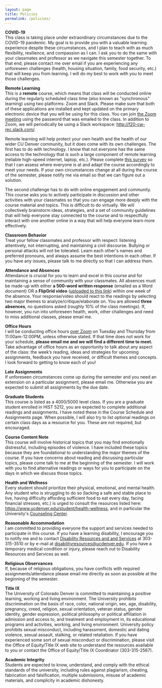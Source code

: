 ```yaml
---
layout: page
title: Policies
permalink: /policies/
--- 
```


**COVID-19**<br>
This class is taking place under extraordinary circumstances due to the COVID-19 pandemic. My goal is to provide you with a valuable learning experience despite these circumstances, and I plan to teach with as much flexibility, resilience, and compassion as I can. I ask you to do the same with your classmates and professor as we navigate this semester together. To that end, please contact me over email if you are experiencing any unforeseen challenges (health, housing situation, family, food security, etc.) that will keep you from learning. I will do my best to work with you to meet those challenges. 

**Remote Learning**<br>
This is a **remote** course, which means that class will be conducted online during the regularly scheduled class time (also known as "synchronous" learning) using two platforms: Zoom and Slack. Please make sure that both of these applications are installed and kept updated on the primary electronic device that you will be using for this class. You can join [the Zoom meeting](https://ucdenver.zoom.us/j/97488825881?pwd=eUJ6NWdnZm1mVVFUZHFucEhIdDdQdz09) using the password that was emailed to the class. In addition to Zoom, we will periodically be using a Slack workspace: <http://f20-cw-rec.slack.com/>. 

Remote learning will help protect your own health and the health of our wider CU Denver community, but it does come with its own challenges. The first has to do with technology. I know that not everyone has the same access to the technology that is such a large component of remote learning (reliable high-speed internet, laptop, etc.). Please complete [this survey](https://forms.gle/LaTYpjtXz8FfzS36A) so that I can assess where everyone is at and adapt the course accordingly to meet your needs. If your own circumstances change at all during the course of the semester, please notify me via email so that we can figure out a solution. 

The second challenge has to do with online engagement and community. This course asks you to actively participate in discussion and other activities with your classmates so that you can engage more deeply with the course material and topics. This is difficult to do virtually. We will collectively brainstorm ideas, strategies, and a set of community guidelines that will help everyone stay connected to the course and to respectfully interact with one another online in a way that will help everyone learn more effectively.

**Classroom Behavior**<br>
Treat your fellow classmates and professor with respect: listening attentively, not interrupting, and maintaining a civil discourse. Bullying or personal attacks will not be tolerated. Learn each other's names and preferred pronouns, and always assume the best intentions in each other. If you have any issues, please talk to me directly so that I can address them. 

**Attendance and Absences**<br>
Attendance is crucial for you to learn and excel in this course and for maintaining a sense of community with your classmates. All absences must be made-up with either **a 500-word written response** (emailed as a Word document) OR a **FlipGrid video** ([uploaded to this link](https://flipgrid.com/76737acf)) within one week of the absence. Your response/video should react to the readings by selecting two major themes to analyze/critique/elaborate on. You are allowed **three absences**, no questions asked (roughly 10% of the class meetings). If, however, you run into unforeseen health, work, other challenges and need to miss additional classes, please email me.

**Office Hours**<br>
I will be conducting office hours [over Zoom](https://ucdenver.zoom.us/j/92818665441) on Tuesday and Thursday from 11:00am-12:00PM, unless otherwise stated. If that time does not work for your schedule, **please email me and we will find a different time to meet.** Take advantage of office hours as an opportunity to talk about any aspect of the class: the week’s reading, ideas and strategies for upcoming assignments, feedback you have received, or difficult themes and concepts. I look forward to getting to know each of you!

**Late Assignments**<br>
If unforeseen circumstances come up during the semester and you need an extension on a particular assignment, please email me. Otherwise you are expected to submit all assignments by the due date.

**Graduate Students**<br>
This course is listed as a 4000/5000 level class. If you are a graduate student enrolled in HIST 5212, you are expected to complete additional readings and assignments. I have noted these in the Course Schedule and Assignments page. When possible, I will also try to list optional readings on certain class days as a resource for you. These are not required, but encouraged.
	
**Course Content Note**<br>
This course will involve historical topics that you may find emotionally distressful, including episodes of violence. I have included these topics because they are foundational to understanding the major themes of the course. If you have concerns about reading and discussing particular topics, please come talk to me at the beginning of the semester. I will work with you to find alternative readings or ways for you to participate on the days in which we discuss those topics.

**Health and Wellness**<br>
Every student should prioritize their physical, emotional, and mental health. Any student who is struggling to do so (lacking a safe and stable place to live, having difficulty affording sufficient food to eat every day, facing financial stresses, etc.) is urged to consult the resources listed here: <https://www.ucdenver.edu/student/health-wellness>, and in particular the University's [Counseling Center](https://www.ucdenver.edu/counseling-center). 

**Reasonable Accommodation**<br>
I am committed to providing everyone the support and services needed to participate in this course. If you have a learning disability, I encourage you to notify me and to contact [Disability Resources and and Services](https://www.ucdenver.edu/student-services/resources/disability-resources-services/accommodations/Pages/accessing-accommodations.aspx) at 303-315-3510 or by e-mail at <disabilityresources@ucdenver.edu>. If you have a temporary medical condition or injury, please reach out to Disability Resources and Services as well.
 
**Religious Observances**<br>
If, because of religious obligations, you have conflicts with required assignments/attendance please email me directly as soon as possible at the beginning of the semester. 

**Title IX**<br>
T​he University of Colorado Denver is committed to maintaining a positive learning, working and living environment. The University prohibits discrimination on the basis of race, color, national origin, sex, age, disability, pregnancy, creed, religion, sexual orientation, veteran status, gender identity, gender expression, political philosophy or political affiliation in admission and access to, and treatment and employment in, its educational programs and activities,
working, and living environment. University policy prohibits sexual misconduct, including harassment, domestic and dating violence, sexual assault, stalking, or related retaliation. If you have experienced some sort of sexual misconduct or discrimination, please visit the Office of Equity/Title IX web site to understand the resources available to you or contact the Office of Equity/Title IX Coordinator (303-315-2567).

**Academic Integrity**<br>
Students are expected to know, understand, and comply with the ethical standards of the university, including rules against plagiarism, cheating, fabrication and falsification, multiple submissions, misuse of academic materials, and complicity in academic dishonesty. 